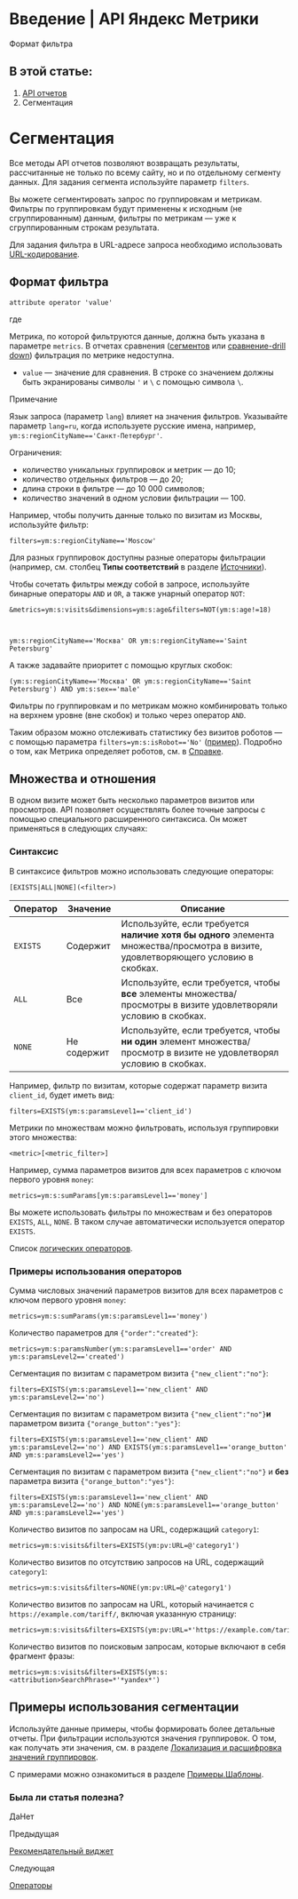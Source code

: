 # Введение | API Яндекс Метрики

Формат фильтра

## В этой статье:

  1. [API отчетов](index.md)
  2. Сегментация

# Сегментация

Все методы API отчетов позволяют возвращать результаты, рассчитанные не только по всему сайту, но и по отдельному сегменту данных. Для задания сегмента используйте параметр `filters`.

Вы можете сегментировать запрос по группировкам и метрикам. Фильтры по группировкам будут применены к исходным (не сгруппированным) данным, фильтры по метрикам — уже к сгруппированным строкам результата.

Для задания фильтра в URL-адресе запроса необходимо использовать [URL-кодирование](http://ru.wikipedia.org/wiki/URL#.D0.9A.D0.BE.D0.B4.D0.B8.D1.80.D0.BE.D0.B2.D0.B0.D0.BD.D0.B8.D0.B5_URL).

## [](ru/stat/segmentation#format)Формат фильтра
    
    
    attribute operator 'value'
    

где

Метрика, по которой фильтруются данные, должна быть указана в параметре `metrics`. В отчетах сравнения ([сегментов](openapi/comparison.md) или [сравнение-drill down](openapi/comparison_drilldown.md)) фильтрация по метрике недоступна.

  * `value` — значение для сравнения. В строке со значением должны быть экранированы символы `'` и `\` с помощью символа `\`.

Примечание

Язык запроса (параметр `lang`) влияет на значения фильтров. Указывайте параметр `lang=ru`, когда используете русские имена, например, `ym:s:regionCityName=='Санкт-Петербург'`.

Ограничения:

  * количество уникальных группировок и метрик — до 10;
  * количество отдельных фильтров — до 20;
  * длина строки в фильтре — до 10 000 символов;
  * количество значений в одном условии фильтрации — 100.

Например, чтобы получить данные только по визитам из Москвы, используйте фильтр:
    
    
    filters=ym:s:regionCityName=='Moscow'
    

Для разных группировок доступны разные операторы фильтрации (например, см. столбец **Типы соответствий** в разделе [Источники](attributes/visits/source.md)).

Чтобы сочетать фильтры между собой в запросе, используйте бинарные операторы `AND` и `OR`, а также унарный оператор `NOT`:
    
    
    &metrics=ym:s:visits&dimensions=ym:s:age&filters=NOT(ym:s:age!=18)
    
    
    
    ym:s:regionCityName=='Москва' OR ym:s:regionCityName=='Saint Petersburg'
    

А также задавайте приоритет с помощью круглых скобок:
    
    
    (ym:s:regionCityName=='Москва' OR ym:s:regionCityName=='Saint Petersburg') AND ym:s:sex=='male'
    

Фильтры по группировкам и по метрикам можно комбинировать только на верхнем уровне (вне скобок) и только через оператор `AND`.

Таким образом можно отслеживать статистику без визитов роботов — с помощью параметра `filters=ym:s:isRobot=='No'` ([пример](segmentation.md)). Подробно о том, как Метрика определяет роботов, см. в [Справке](https://yandex.../support/metrica/general/robots.md).

## [](ru/stat/segmentation#sets)Множества и отношения

В одном визите может быть несколько параметров визитов или просмотров. API позволяет осуществлять более точные запросы с помощью специального расширенного синтаксиса. Он может применяться в следующих случаях:

### [](ru/stat/segmentation#syntax)Синтаксис

В синтаксисе фильтров можно использовать следующие операторы:
    
    
    [EXISTS|ALL|NONE](<filter>)
    

**Оператор** |  **Значение** |  **Описание**  
---|---|---  
`EXISTS` |  Содержит |  Используйте, если требуется **наличие хотя бы одного** элемента множества/просмотра в визите, удовлетворяющего условию в скобках.  
`ALL` |  Все |  Используйте, если требуется, чтобы **все** элементы множества/просмотры в визите удовлетворяли условию в скобках.  
`NONE` |  Не содержит |  Используйте, если требуется, чтобы **ни один** элемент множества/просмотр в визите не удовлетворял условию в скобках.  
  
Например, фильтр по визитам, которые содержат параметр визита `client_id`, будет иметь вид:
    
    
    filters=EXISTS(ym:s:paramsLevel1=='client_id')
    

Метрики по множествам можно фильтровать, используя группировки этого множества:
    
    
    <metric>[<metric_filter>]
    

Например, сумма параметров визитов для всех параметров с ключом первого уровня `money`:
    
    
    metrics=ym:s:sumParams[ym:s:paramsLevel1=='money']
    

Вы можете использовать фильтры по множествам и без операторов `EXISTS`, `ALL`, `NONE`. В таком случае автоматически используется оператор `EXISTS`.

Список [логических операторов](relations.md).

### [](ru/stat/segmentation#example-segment)Примеры использования операторов

Сумма числовых значений параметров визитов для всех параметров с ключом первого уровня `money`:
    
    
    metrics=ym:s:sumParams(ym:s:paramsLevel1=='money')
    

Количество параметров для `{"order":"created"}`:
    
    
    metrics=ym:s:paramsNumber(ym:s:paramsLevel1=='order' AND ym:s:paramsLevel2=='created')
    

Сегментация по визитам с параметром визита `{"new_client":"no"}`:
    
    
    filters=EXISTS(ym:s:paramsLevel1=='new_client' AND ym:s:paramsLevel2=='no')
    

Сегментация по визитам с параметром визита `{"new_client":"no"}`**и** параметром визита `{"orange_button":"yes"}`:
    
    
    filters=EXISTS(ym:s:paramsLevel1=='new_client' AND ym:s:paramsLevel2=='no') AND EXISTS(ym:s:paramsLevel1=='orange_button' AND ym:s:paramsLevel2=='yes')
    

Сегментация по визитам с параметром визита `{"new_client":"no"}` и **без** параметра визита `{"orange_button":"yes"}`:
    
    
    filters=EXISTS(ym:s:paramsLevel1=='new_client' AND ym:s:paramsLevel2=='no') AND NONE(ym:s:paramsLevel1=='orange_button' AND ym:s:paramsLevel2=='yes')
    

Количество визитов по запросам на URL, содержащий `category1`:
    
    
    metrics=ym:s:visits&filters=EXISTS(ym:pv:URL=@'category1')
    

Количество визитов по отсутствию запросов на URL, содержащий `category1`:
    
    
    metrics=ym:s:visits&filters=NONE(ym:pv:URL=@'category1')
    

Количество визитов по запросам на URL, который начинается с `https://example.com/tariff/`, включая указанную страницу:
    
    
    metrics=ym:s:visits&filters=EXISTS(ym:pv:URL=*'https://example.com/tariff/*')
    

Количество визитов по поисковым запросам, которые включают в себя фрагмент фразы:
    
    
    metrics=ym:s:visits&filters=EXISTS(ym:s:<attribution>SearchPhrase=*'*yandex*')
    

## [](ru/stat/segmentation#examples)Примеры использования сегментации

Используйте данные примеры, чтобы формировать более детальные отчеты. При фильтрации используются значения группировок. О том, как получать эти значения, см. в разделе [Локализация и расшифровка значений группировок](localize.md).

С примерами можно ознакомиться в разделе [Примеры.Шаблоны](examples.md).

### Была ли статья полезна?

ДаНет

Предыдущая

[Рекомендательный виджет](presets/preset_recommendation_widget.md)

Следующая

[Операторы](relations.md)